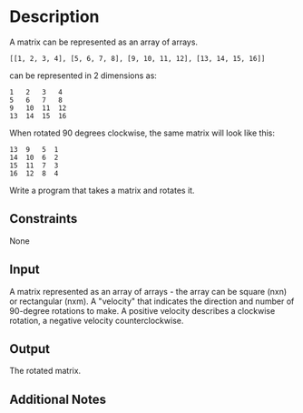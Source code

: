 # Description
A matrix can be represented as an array of arrays.

```
[[1, 2, 3, 4], [5, 6, 7, 8], [9, 10, 11, 12], [13, 14, 15, 16]]
```

can be represented in 2 dimensions as:

```
1   2   3   4
5   6   7   8
9   10  11  12
13  14  15  16
```

When rotated 90 degrees clockwise, the same matrix will look like this:

```
13  9   5  1
14  10  6  2
15  11  7  3
16  12  8  4
```

Write a program that takes a matrix and rotates it.

## Constraints
None

## Input
A matrix represented as an array of arrays - the array can be square (nxn) or rectangular (nxm).
A "velocity" that indicates the direction and number of 90-degree rotations to make.
A positive velocity describes a clockwise rotation, a negative velocity counterclockwise.

## Output
The rotated matrix.

## Additional Notes